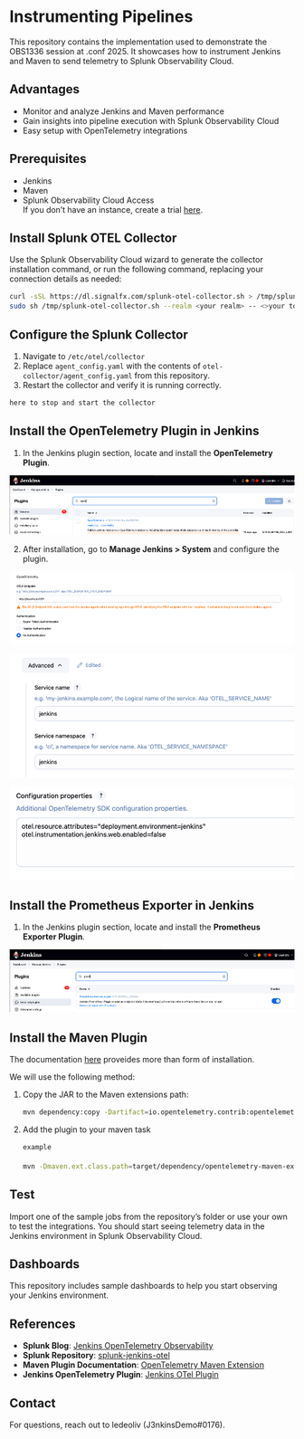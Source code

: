 <xaiArtifact artifact_id="aaf0030e-7e8a-47ec-8901-646eac81b765" artifact_version_id="b41c46cc-82dd-4f74-a224-86dd5fb7811f" title="README.md" contentType="text/markdown">

# Instrumenting Pipelines

This repository contains the implementation used to demonstrate the OBS1336 session at .conf 2025. It showcases how to instrument Jenkins and Maven to send telemetry to Splunk Observability Cloud.

## Advantages
- Monitor and analyze Jenkins and Maven performance
- Gain insights into pipeline execution with Splunk Observability Cloud
- Easy setup with OpenTelemetry integrations

## Prerequisites
- Jenkins
- Maven
- Splunk Observability Cloud Access  
  If you don’t have an instance, create a trial [here](https://www.splunk.com/en_us/download/o11y-cloud-free-trial.html).

## Install Splunk OTEL Collector
Use the Splunk Observability Cloud wizard to generate the collector installation command, or run the following command, replacing your connection details as needed:

```bash
curl -sSL https://dl.signalfx.com/splunk-otel-collector.sh > /tmp/splunk-otel-collector.sh && \
sudo sh /tmp/splunk-otel-collector.sh --realm <your realm> -- <>your token> --mode agent --without-instrumentation --discovery

```

## Configure the Splunk Collector
1. Navigate to `/etc/otel/collector`
2. Replace `agent_config.yaml` with the contents of `otel-collector/agent_config.yaml` from this repository.
3. Restart the collector and verify it is running correctly.

```bash
here to stop and start the collector
```

## Install the OpenTelemetry Plugin in Jenkins
1. In the Jenkins plugin section, locate and install the **OpenTelemetry Plugin**.

![otelJenkingsPlugin](img/otel1.png)

2. After installation, go to **Manage Jenkins > System** and configure the plugin.

![otelJenkingsPlugin](img/otel2.png)

![otelJenkingsPlugin](img/otel3.png)

![otelJenkingsPlugin](img/otel4.png)


## Install the Prometheus Exporter in Jenkins
1. In the Jenkins plugin section, locate and install the **Prometheus Exporter Plugin**.

![otelPromPlugin](img/prom1.png)

## Install the Maven Plugin

The documentation  [here](https://github.com/open-telemetry/opentelemetry-java-contrib/blob/main/maven-extension/README.md) proveides more than form of installation.

We will use the following method:

1. Copy the JAR to the Maven extensions path:
   ```bash
   mvn dependency:copy -Dartifact=io.opentelemetry.contrib:opentelemetry-maven-extension:1.46.0-alpha
   ```
2. Add the plugin to your maven task
   ```bash
   example

   mvn -Dmaven.ext.class.path=target/dependency/opentelemetry-maven-extension-1.46.0-alpha.jar clean package

   ```

## Test
Import one of the sample jobs from the repository’s folder or use your own to test the integrations. You should start seeing telemetry data in the Jenkins environment in Splunk Observability Cloud.

## Dashboards
This repository includes sample dashboards to help you start observing your Jenkins environment.

## References
- **Splunk Blog**: [Jenkins OpenTelemetry Observability](https://www.splunk.com/en_us/blog/devops/jenkins-opentelemetry-observability.html)
- **Splunk Repository**: [splunk-jenkins-otel](https://github.com/splunk/splunk-jenkins-otel)
- **Maven Plugin Documentation**: [OpenTelemetry Maven Extension](https://github.com/open-telemetry/opentelemetry-java-contrib/blob/main/maven-extension/README.md)
- **Jenkins OpenTelemetry Plugin**: [Jenkins OTel Plugin](https://plugins.jenkins.io/opentelemetry/)

## Contact
For questions, reach out to ledeoliv (J3nkinsDemo#0176).

</xaiArtifact>